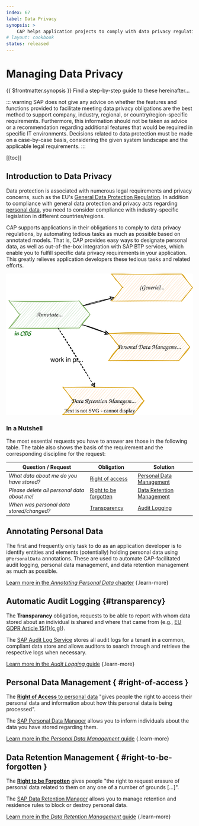 ```yaml
---
index: 67
label: Data Privacy
synopsis: >
    CAP helps application projects to comply with data privacy regulations using SAP Business Technology Platform (BTP) services.
# layout: cookbook
status: released
---
```


<!--

TODOs:
- sequence of chapters
- right-hand menu

-->

# Managing Data Privacy

{{ $frontmatter.synopsis }} Find a step-by-step guide to these hereinafter...

::: warning
SAP does not give any advice on whether the features and functions provided to facilitate meeting data privacy obligations are the best method to support company, industry, regional, or country/region-specific requirements. Furthermore, this information should not be taken as advice or a recommendation regarding additional features that would be required in specific IT environments. Decisions related to data protection must be made on a case-by-case basis, considering the given system landscape and the applicable legal requirements.
:::

[[toc]]




## Introduction to Data Privacy


Data protection is associated with numerous legal requirements and privacy concerns, such as the EU's [General Data Protection Regulation](https://en.wikipedia.org/wiki/General_Data_Protection_Regulation). In addition to compliance with general data protection and privacy acts regarding [personal data](https://en.wikipedia.org/wiki/Personal_data), you need to consider compliance with industry-specific legislation in different countries/regions.

CAP supports applications in their obligations to comply to data privacy regulations, by automating tedious tasks as much as possible based on annotated models. That is, CAP provides easy ways to designate personal data, as well as out-of-the-box integration with SAP BTP services, which enable you to fulfill specific data privacy requirements in your application. This greatly relieves application developers these tedious tasks and related efforts.

<img src="./assets/Data-Privacy.drawio.svg" alt="Data Privacy.drawio.svg" style="zoom:111%;" />





### In a Nutshell

The most essential requests you have to answer are those in the following table. The table also shows the basis of the requirement and the corresponding discipline for the request:

| Question / Request                          | Obligation                                      | Solution                            |
| ------------------------------------------- | ----------------------------------------------- | ----------------------------------- |
| *What data about me do you have stored?*    | [Right of access](#right-of-access)             | [Personal Data Management](pdm.md)  |
| *Please delete all personal data about me!* | [Right to be forgotten](#right-to-be-forgotten) | [Data Retention Management](drm.md) |
| *When was personal data stored/changed?*    | [Transparency](#transparency)                   | [Audit Logging](audit-logging.md)   |







## Annotating Personal Data

The first and frequently only task to do as an application developer is to identify entities and elements (potentially) holding personal data using `@PersonalData` annotations. These are used to automate CAP-facilitated audit logging, personal data management, and data retention management as much as possible.

[Learn more in the *Annotating Personal Data* chapter](annotations) {.learn-more}



## Automatic Audit Logging {#transparency}

The **Transparancy** obligation, requests to be able to report with whom data stored about an individual is shared and where that came from (e.g., [EU GDPR Article 15(1)(c,g)](https://eur-lex.europa.eu/legal-content/EN/TXT/HTML/?uri=CELEX:02016R0679-20160504&qid=1692819634946#tocId22)).

The [SAP Audit Log Service](https://help.sap.com/docs/personal-data-manager?locale=en-US) stores all audit logs for a tenant in a common, compliant data store and allows auditors to search through and retrieve the respective logs when necessary.

[Learn more in the *Audit Logging* guide](audit-logging) {.learn-more}



## Personal Data Management { #right-of-access }

The [**Right of Access** to personal data](https://en.wikipedia.org/wiki/Right_of_access_to_personal_data) "gives people the right to access their personal data and information about how this personal data is being processed".

The [SAP Personal Data Manager](https://help.sap.com/docs/personal-data-manager?locale=en-US) allows you to inform individuals about the data you have stored regarding them.

[Learn more in the *Personal Data Management* guide](pdm) {.learn-more}



## Data Retention Management { #right-to-be-forgotten }

The [**Right to be Forgotten**](https://en.wikipedia.org/wiki/Right_to_be_forgotten) gives people "the right to request erasure of personal data related to them on any one of a number of grounds [...]".

The [SAP Data Retention Manager](https://help.sap.com/docs/data-retention-manager?locale=en-US) allows you to manage retention and residence rules to block or destroy personal data.

[Learn more in the *Data Retention Management* guide](drm) {.learn-more}



<span id="afterTransparency" />
